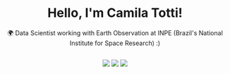 <div>
  
  <h1 align="center">
    Hello, I'm Camila Totti!
  </h1>

<p align="center">
  🌍 Data Scientist working with Earth Observation at INPE (Brazil's National Institute for Space Research) :)
</p>
 
 ##
 
 <div align="center">
  <a href='mailto:ctotti@id.uff.br' target='_blank'><img src='https://img.shields.io/badge/Gmail-D14836?style=for-the-badge&logo=gmail&logoColor=white' target='_blank'></a>
  <a href='https://www.linkedin.com/in/camila-totti/' target='_blank'><img src='https://img.shields.io/badge/LinkedIn-0077B5?style=for-the-badge&logo=linkedin&logoColor=white' target='_blank'></a>
  <a href='https://www.youtube.com/channel/UCppbDn0YrIT84eZvsv6mezQ' target='_blank'><img src='https://img.shields.io/badge/YouTube-FF0000?style=for-the-badge&logo=youtube&logoColor=white' target='_blank'></a>
 </div>

